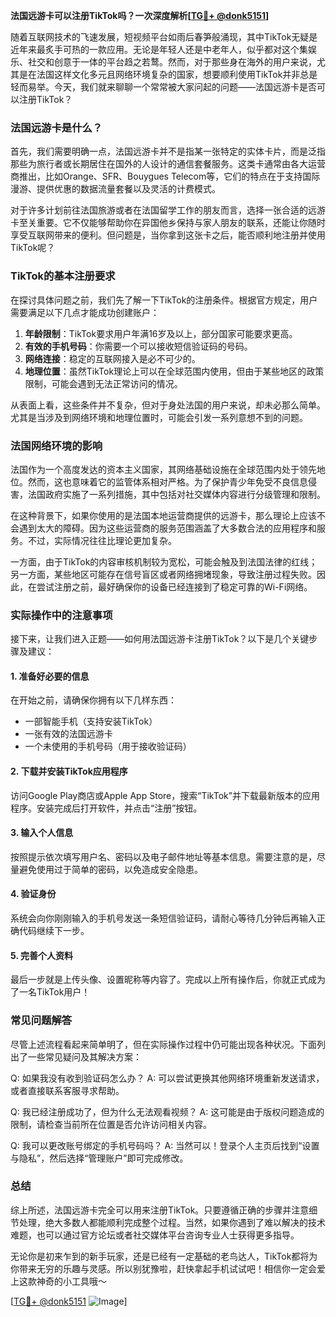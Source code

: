 **法国远游卡可以注册TikTok吗？一次深度解析[[TG💪+ @donk5151](https://t.me/s/donk5151)]**

随着互联网技术的飞速发展，短视频平台如雨后春笋般涌现，其中TikTok无疑是近年来最炙手可热的一款应用。无论是年轻人还是中老年人，似乎都对这个集娱乐、社交和创意于一体的平台趋之若鹜。然而，对于那些身在海外的用户来说，尤其是在法国这样文化多元且网络环境复杂的国家，想要顺利使用TikTok并非总是轻而易举。今天，我们就来聊聊一个常常被大家问起的问题——法国远游卡是否可以注册TikTok？

### 法国远游卡是什么？

首先，我们需要明确一点，法国远游卡并不是指某一张特定的实体卡片，而是泛指那些为旅行者或长期居住在国外的人设计的通信套餐服务。这类卡通常由各大运营商推出，比如Orange、SFR、Bouygues Telecom等，它们的特点在于支持国际漫游、提供优惠的数据流量套餐以及灵活的计费模式。

对于许多计划前往法国旅游或者在法国留学工作的朋友而言，选择一张合适的远游卡至关重要。它不仅能够帮助你在异国他乡保持与家人朋友的联系，还能让你随时享受互联网带来的便利。但问题是，当你拿到这张卡之后，能否顺利地注册并使用TikTok呢？

### TikTok的基本注册要求

在探讨具体问题之前，我们先了解一下TikTok的注册条件。根据官方规定，用户需要满足以下几点才能成功创建账户：

1. **年龄限制**：TikTok要求用户年满16岁及以上，部分国家可能要求更高。
2. **有效的手机号码**：你需要一个可以接收短信验证码的号码。
3. **网络连接**：稳定的互联网接入是必不可少的。
4. **地理位置**：虽然TikTok理论上可以在全球范围内使用，但由于某些地区的政策限制，可能会遇到无法正常访问的情况。

从表面上看，这些条件并不复杂，但对于身处法国的用户来说，却未必那么简单。尤其是当涉及到网络环境和地理位置时，可能会引发一系列意想不到的问题。

### 法国网络环境的影响

法国作为一个高度发达的资本主义国家，其网络基础设施在全球范围内处于领先地位。然而，这也意味着它的监管体系相对严格。为了保护青少年免受不良信息侵害，法国政府实施了一系列措施，其中包括对社交媒体内容进行分级管理和限制。

在这种背景下，如果你使用的是法国本地运营商提供的远游卡，那么理论上应该不会遇到太大的障碍。因为这些运营商的服务范围涵盖了大多数合法的应用程序和服务。不过，实际情况往往比理论更加复杂。

一方面，由于TikTok的内容审核机制较为宽松，可能会触及到法国法律的红线；另一方面，某些地区可能存在信号盲区或者网络拥堵现象，导致注册过程失败。因此，在尝试注册之前，最好确保你的设备已经连接到了稳定可靠的Wi-Fi网络。

### 实际操作中的注意事项

接下来，让我们进入正题——如何用法国远游卡注册TikTok？以下是几个关键步骤及建议：

#### 1. 准备好必要的信息
在开始之前，请确保你拥有以下几样东西：
- 一部智能手机（支持安装TikTok）
- 一张有效的法国远游卡
- 一个未使用的手机号码（用于接收验证码）

#### 2. 下载并安装TikTok应用程序
访问Google Play商店或Apple App Store，搜索“TikTok”并下载最新版本的应用程序。安装完成后打开软件，并点击“注册”按钮。

#### 3. 输入个人信息
按照提示依次填写用户名、密码以及电子邮件地址等基本信息。需要注意的是，尽量避免使用过于简单的密码，以免造成安全隐患。

#### 4. 验证身份
系统会向你刚刚输入的手机号发送一条短信验证码，请耐心等待几分钟后再输入正确代码继续下一步。

#### 5. 完善个人资料
最后一步就是上传头像、设置昵称等内容了。完成以上所有操作后，你就正式成为了一名TikTok用户！

### 常见问题解答

尽管上述流程看起来简单明了，但在实际操作过程中仍可能出现各种状况。下面列出了一些常见疑问及其解决方案：

Q: 如果我没有收到验证码怎么办？
A: 可以尝试更换其他网络环境重新发送请求，或者直接联系客服寻求帮助。

Q: 我已经注册成功了，但为什么无法观看视频？
A: 这可能是由于版权问题造成的限制，请检查当前所在位置是否允许访问相关内容。

Q: 我可以更改账号绑定的手机号码吗？
A: 当然可以！登录个人主页后找到“设置与隐私”，然后选择“管理账户”即可完成修改。

### 总结

综上所述，法国远游卡完全可以用来注册TikTok。只要遵循正确的步骤并注意细节处理，绝大多数人都能顺利完成整个过程。当然，如果你遇到了难以解决的技术难题，也可以通过官方论坛或者社交媒体平台咨询专业人士获得更多指导。

无论你是初来乍到的新手玩家，还是已经有一定基础的老鸟达人，TikTok都将为你带来无穷的乐趣与灵感。所以别犹豫啦，赶快拿起手机试试吧！相信你一定会爱上这款神奇的小工具哦～

[[TG💪+ @donk5151](https://t.me/s/donk5151) ![Image](https://i.postimg.cc/rwNCRYN7/Snipaste-2025-04-30-17-27-05.png)]